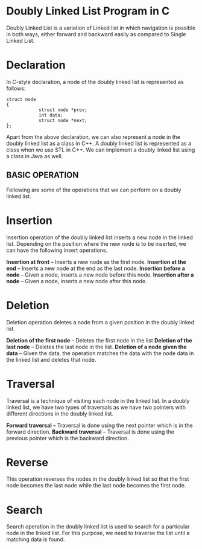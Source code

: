 # Doubly Linked List Program in C
Doubly Linked List is a variation of Linked list in which navigation is possible in both ways, either forward and backward easily as compared to Single Linked List.

# Declaration
In C-style declaration, a node of the doubly linked list is represented as follows:
```
struct node
{
            struct node *prev;
            int data;
            struct node *next;
};
```
Apart from the above declaration, we can also represent a node in the doubly linked list as a class in C++. A doubly linked list is represented as a class when we use STL in C++. We can implement a doubly linked list using a class in Java as well.

## BASIC OPERATION
Following are some of the operations that we can perform on a doubly linked list.

# Insertion
Insertion operation of the doubly linked list inserts a new node in the linked list. Depending on the position where the new node is to be inserted, we can have the following insert operations.

**Insertion at front** – Inserts a new node as the first node.
**Insertion at the end** – Inserts a new node at the end as the last node.
**Insertion before a node** – Given a node, inserts a new node before this node.
**Insertion after a node** – Given a node, inserts a new node after this node.

# Deletion
Deletion operation deletes a node from a given position in the doubly linked list.

**Deletion of the first node** – Deletes the first node in the list
**Deletion of the last node** – Deletes the last node in the list.
**Deletion of a node given the data** – Given the data, the operation matches the data with the node data in the linked list and deletes that node.

# Traversal
Traversal is a technique of visiting each node in the linked list. In a doubly linked list, we have two types of traversals as we have two pointers with different directions in the doubly linked list.

**Forward traversal** – Traversal is done using the next pointer which is in the forward direction.
**Backward traversal** – Traversal is done using the previous pointer which is the backward direction.

# Reverse
This operation reverses the nodes in the doubly linked list so that the first node becomes the last node while the last node becomes the first node.

# Search
Search operation in the doubly linked list is used to search for a particular node in the linked list. For this purpose, we need to traverse the list until a matching data is found.
